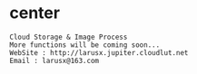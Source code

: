 center
======

	Cloud Storage & Image Process
	More functions will be coming soon...
	WebSite : http://larusx.jupiter.cloudlut.net
	Email : larusx@163.com